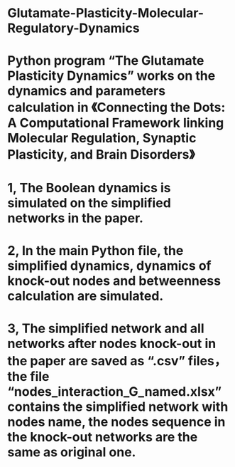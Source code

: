 # Glutamate-Plasticity-Molecular-Regulatory-Dynamics
# Python program “The Glutamate Plasticity Dynamics” works on the dynamics and parameters calculation in 《Connecting the Dots: A Computational Framework linking Molecular Regulation, Synaptic Plasticity, and Brain Disorders》
# 1, The Boolean dynamics is simulated on the simplified networks in the paper.

# 2, In the main Python file, the simplified dynamics, dynamics of knock-out nodes and betweenness calculation are simulated.

# 3, The simplified network and all networks after nodes knock-out in the paper are saved as “.csv” files，the file “nodes_interaction_G_named.xlsx” contains the simplified network with nodes name, the nodes sequence in the knock-out networks are the same as original one.

